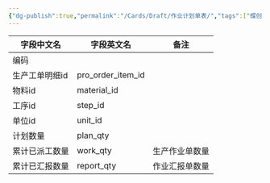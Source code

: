 ```yaml
---
{"dg-publish":true,"permalink":"/Cards/Draft/作业计划单表/","tags":["蝶创I-MES/MES/江淮毅昌"]}
---
```



| **字段中文名** | **字段英文名**         | **备注**  |
| --------- | ----------------- | ------- |
| 编码        |                   |         |
| 生产工单明细id  | pro_order_item_id |         |
| 物料id      | material_id       |         |
| 工序id      | step_id           |         |
| 单位id      | unit_id           |         |
| 计划数量      | plan_qty          |         |
| 累计已派工数量   | work_qty          | 生产作业单数量 |
| 累计已汇报数量   | report_qty        | 作业汇报单数量 |